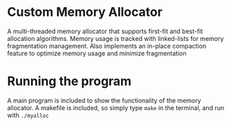 # Custom Memory Allocator

A multi-threaded memory allocator that supports first-fit and best-fit allocation algorithms. Memory usage is tracked with linked-lists for memory fragmentation management. Also implements an in-place compaction feature to optimize memory usage and minimize fragmentation

# Running the program
A main program is included to show the functionality of the memory allocator.
A makefile is included, so simply type
``make``
in the terminal, and run with
``./myalloc``
